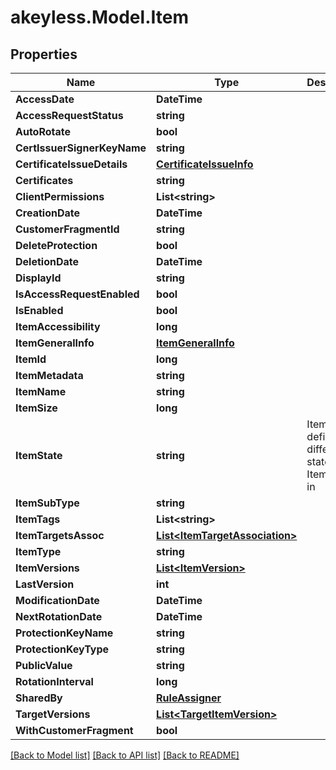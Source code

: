 # akeyless.Model.Item

## Properties

Name | Type | Description | Notes
------------ | ------------- | ------------- | -------------
**AccessDate** | **DateTime** |  | [optional] 
**AccessRequestStatus** | **string** |  | [optional] 
**AutoRotate** | **bool** |  | [optional] 
**CertIssuerSignerKeyName** | **string** |  | [optional] 
**CertificateIssueDetails** | [**CertificateIssueInfo**](CertificateIssueInfo.md) |  | [optional] 
**Certificates** | **string** |  | [optional] 
**ClientPermissions** | **List&lt;string&gt;** |  | [optional] 
**CreationDate** | **DateTime** |  | [optional] 
**CustomerFragmentId** | **string** |  | [optional] 
**DeleteProtection** | **bool** |  | [optional] 
**DeletionDate** | **DateTime** |  | [optional] 
**DisplayId** | **string** |  | [optional] 
**IsAccessRequestEnabled** | **bool** |  | [optional] 
**IsEnabled** | **bool** |  | [optional] 
**ItemAccessibility** | **long** |  | [optional] 
**ItemGeneralInfo** | [**ItemGeneralInfo**](ItemGeneralInfo.md) |  | [optional] 
**ItemId** | **long** |  | [optional] 
**ItemMetadata** | **string** |  | [optional] 
**ItemName** | **string** |  | [optional] 
**ItemSize** | **long** |  | [optional] 
**ItemState** | **string** | ItemState defines the different states an Item can be in | [optional] 
**ItemSubType** | **string** |  | [optional] 
**ItemTags** | **List&lt;string&gt;** |  | [optional] 
**ItemTargetsAssoc** | [**List&lt;ItemTargetAssociation&gt;**](ItemTargetAssociation.md) |  | [optional] 
**ItemType** | **string** |  | [optional] 
**ItemVersions** | [**List&lt;ItemVersion&gt;**](ItemVersion.md) |  | [optional] 
**LastVersion** | **int** |  | [optional] 
**ModificationDate** | **DateTime** |  | [optional] 
**NextRotationDate** | **DateTime** |  | [optional] 
**ProtectionKeyName** | **string** |  | [optional] 
**ProtectionKeyType** | **string** |  | [optional] 
**PublicValue** | **string** |  | [optional] 
**RotationInterval** | **long** |  | [optional] 
**SharedBy** | [**RuleAssigner**](RuleAssigner.md) |  | [optional] 
**TargetVersions** | [**List&lt;TargetItemVersion&gt;**](TargetItemVersion.md) |  | [optional] 
**WithCustomerFragment** | **bool** |  | [optional] 

[[Back to Model list]](../README.md#documentation-for-models) [[Back to API list]](../README.md#documentation-for-api-endpoints) [[Back to README]](../README.md)

